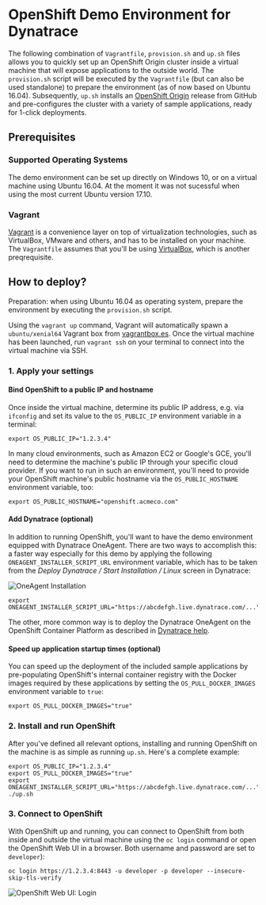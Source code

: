 # OpenShift Demo Environment for Dynatrace

The following combination of `Vagrantfile`, `provision.sh` and `up.sh` files allows you to quickly set up an OpenShift Origin cluster inside a virtual machine that will expose applications to the outside world. The `provision.sh` script will be executed by the `Vagrantfile` (but can also be used standalone) to prepare the environment (as of now based on Ubuntu 16.04). Subsequently, `up.sh` installs an [OpenShift Origin](https://github.com/openshift/origin) release from GitHub and pre-configures the cluster with a variety of sample applications, ready for 1-click deployments.

## Prerequisites
### Supported Operating Systems

The demo environment can be set up directly on Windows 10, or on a virtual machine using Ubuntu 16.04. At the moment it was not sucessful when using the most current Ubuntu version 17.10.  

### Vagrant

[Vagrant](https://www.vagrantup.com/) is a convenience layer on top of virtualization technologies, such as VirtualBox, VMware and others, and has to be installed on your machine. The `Vagrantfile` assumes that you'll be using [VirtualBox](https://www.virtualbox.org/), which is another preqrequisite.

## How to deploy?
Preparation: when using Ubuntu 16.04 as operating system, prepare the environment by executing the `provision.sh` script.

Using the `vagrant up` command, Vagrant will automatically spawn a `ubuntu/xenial64` Vagrant box from [vagrantbox.es](http://www.vagrantbox.es/). 
Once the virtual machine has been launched, run `vagrant ssh` on your terminal to connect into the virtual machine via SSH.

### 1. Apply your settings
#### Bind OpenShift to a public IP and hostname

Once inside the virtual machine, determine its public IP address, e.g. via `ifconfig` and set its value to the `OS_PUBLIC_IP` environment variable in a terminal:

```
export OS_PUBLIC_IP="1.2.3.4"
```

In many cloud environments, such as Amazon EC2 or Google's GCE, you'll need to determine the machine's public IP through your specific cloud provider. If you want to run in such an environment, you'll need to provide your OpenShift machine's public hostname via the `OS_PUBLIC_HOSTNAME` environment variable, too:

```
export OS_PUBLIC_HOSTNAME="openshift.acmeco.com"
```

#### Add Dynatrace (optional)

In addition to running OpenShift, you'll want to have the demo environment equipped with Dynatrace OneAgent. There are two ways to accomplish this: 
a faster way especially for this demo by applying the following `ONEAGENT_INSTALLER_SCRIPT_URL` environment variable, which has to be taken from the *Deploy Dynatrace / Start Installation / Linux* screen in Dynatrace:

![OneAgent Installation](https://github.com/dynatrace-innovationlab/openshift-demo-environment/raw/images/oneagent-installation.png)

```
export ONEAGENT_INSTALLER_SCRIPT_URL="https://abcdefgh.live.dynatrace.com/..."
```

The other, more common way is to deploy the Dynatrace OneAgent on the OpenShift Container Platform as described in [Dynatrace help](https://www.dynatrace.com/support/help/cloud-platforms/openshift/how-do-i-deploy-dynatrace-oneagent-on-openshift-container-platform/).


#### Speed up application startup times (optional)

You can speed up the deployment of the included sample applications by pre-populating OpenShift's internal container registry with the Docker images required by these applications by setting the `OS_PULL_DOCKER_IMAGES` environment variable to `true`:

```
export OS_PULL_DOCKER_IMAGES="true"
```

### 2. Install and run OpenShift

After you've defined all relevant options, installing and running OpenShift on the machine is as simple as running `up.sh`. Here's a complete example:

```
export OS_PUBLIC_IP="1.2.3.4"
export OS_PULL_DOCKER_IMAGES="true"
export ONEAGENT_INSTALLER_SCRIPT_URL="https://abcdefgh.live.dynatrace.com/..."
./up.sh
```

### 3. Connect to OpenShift

With OpenShift up and running, you can connect to OpenShift from both inside and outside the virtual machine using the `oc login` command or open the OpenShift Web UI in a browser. Both username and password are set to `developer`):

```
oc login https://1.2.3.4:8443 -u developer -p developer --insecure-skip-tls-verify
```

![OpenShift Web UI: Login](https://github.com/dynatrace-innovationlab/openshift-demo-environment/raw/images/openshift-web-ui-login.png)
